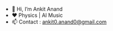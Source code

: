 - 👋 Hi, I’m Ankit Anand 
- ❤️ Physics | AI Music
- 📫 Contact : ankit0.anand0@gmail.com

<!---
ankit0anand0/ankit0anand0 is a ✨ special ✨ repository because its `README.md` (this file) appears on your GitHub profile.
You can click the Preview link to take a look at your changes.
--->
